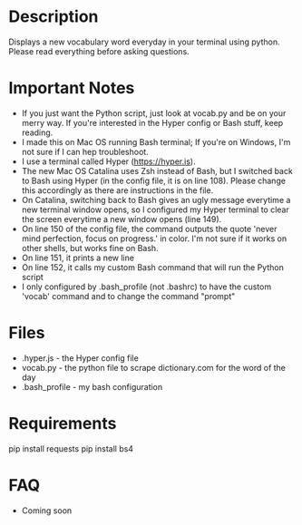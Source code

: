 # Description
Displays a new vocabulary word everyday in your terminal using python. Please read everything before asking questions.

# Important Notes
- If you just want the Python script, just look at vocab.py and be on your merry way. If you're interested in the Hyper config or Bash stuff, keep reading.
- I made this on Mac OS running Bash terminal; If you're on Windows, I'm not sure if I can hep troubleshoot.
- I use a terminal called Hyper (https://hyper.is).
- The new Mac OS Catalina uses Zsh instead of Bash, but I switched back to Bash using Hyper (in the config file, it is on line 108). Please change this accordingly as there are instructions in the file.
- On Catalina, switching back to Bash gives an ugly message everytime a new terminal window opens, so I configured my Hyper terminal to clear the screen everytime a new window opens (line 149).
- On line 150 of the config file, the command outputs the quote 'never mind perfection, focus on progress.' in color. I'm not sure if it works on other shells, but works fine on Bash.
- On line 151, it prints a new line
- On line 152, it calls my custom Bash command that will run the Python script
- I only configured by .bash_profile (not .bashrc) to have the custom 'vocab' command and to change the command "prompt"

# Files
- .hyper.js - the Hyper config file
- vocab.py - the python file to scrape dictionary.com for the word of the day
- .bash_profile - my bash configuration

# Requirements
pip install requests
pip install bs4

# FAQ
- Coming soon
